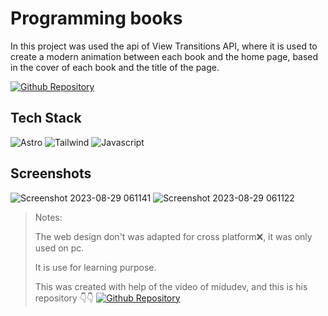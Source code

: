 # Programming books
In this project was used the api of View Transitions API, where it is used to create a modern animation between each book and the home page, based in the cover of each book and the title of the page.

[![Github Repository](https://img.shields.io/static/v1?label=&message=Github%20Repository&color=000000&style=for-the-badge&logo=github&logoColor=white)](https://github.com/Ghosthard117T/programming-books)

## Tech Stack
![Astro](https://img.shields.io/static/v1?label=&message=Astro&color=orange&logo=Astro5&logoColor=white&style=for-the-badge)
![Tailwind](https://img.shields.io/static/v1?label=&message=Tailwind&color=blue&logo=tailwind&logoColor=white&style=for-the-badge)
![Javascript](https://img.shields.io/static/v1?label=&message=Javascript&color=yellow&logo=javascript&logoColor=white&style=for-the-badge)

## Screenshots
![Screenshot 2023-08-29 061141](https://github.com/Ghosthard117T/programming-books/assets/132961867/2f32b695-1701-4a99-9135-fbd9eeeab722)
![Screenshot 2023-08-29 061122](https://github.com/Ghosthard117T/programming-books/assets/132961867/df498a9c-8471-480a-b7dd-59cc79fe8238)


> Notes:
>
> The web design don't was adapted for cross platform❌, it was only used on pc.
>
> It is use for learning purpose.
>
> This was created with help of the video of midudev, and this is his repository 👇👇
> [![Github Repository](https://img.shields.io/static/v1?label=&message=Github%20Repository&color=000000&style=for-the-badge&logo=github&logoColor=white)](https://github.com/midudev/view-transitions-api-books-demo)
